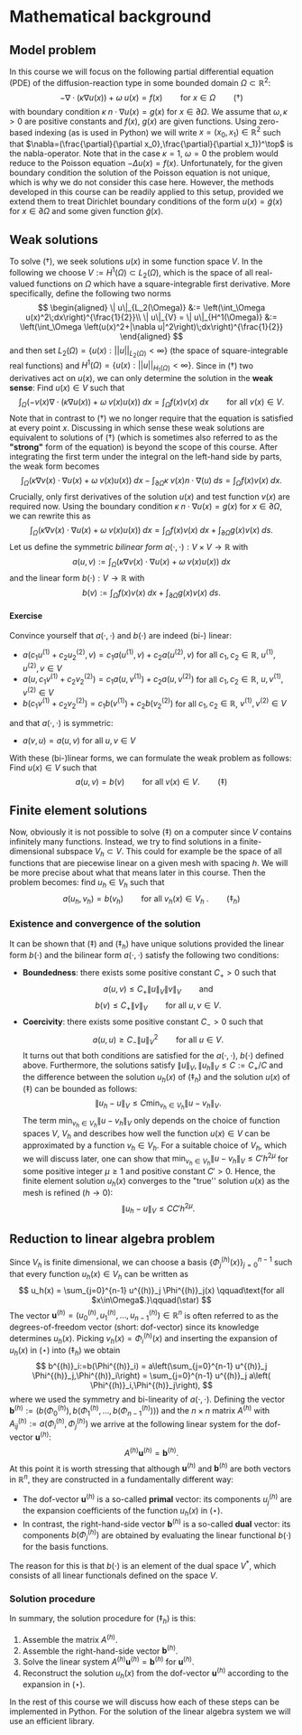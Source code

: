 # Mathematical background
## Model problem
In this course we will focus on the following partial differential equation (PDE) of the diffusion-reaction type in some bounded domain $\Omega\subset \mathbb{R}^2$:
$$
-\nabla \cdot (\kappa \nabla  u(x)) + \omega\; u(x) = f(x) \qquad \text{for $x\in \Omega$}\qquad(\dagger)
$$
with boundary condition $\kappa\; n\cdot \nabla u(x)=g(x)$ for $x\in\partial \Omega$. We assume that $\omega, \kappa>0$ are positive constants and $f(x)$, $g(x)$ are given functions. Using zero-based indexing (as is used in Python) we will write $x=(x_0,x_1)\in\mathbb{R}^2$ such that $\nabla=(\frac{\partial}{\partial x_0},\frac{\partial}{\partial x_1})^\top$ is the nabla-operator. Note that in the case $\kappa=1$, $\omega=0$ the problem would reduce to the Poisson equation $-\Delta u(x)=f(x)$. Unfortunately, for the given boundary condition the solution of the Poisson equation is not unique, which is why we do not consider this case here. However, the methods developed in this course can be readily applied to this setup, provided we extend them to treat Dirichlet boundary conditions of the form $u(x)=\widetilde{g}(x)$ for $x\in\partial \Omega$ and some given function $\widetilde{g}(x)$.

## Weak solutions
To solve $(\dagger)$, we seek solutions $u(x)$ in some function space $V$. In the following we choose $V:=H^1(\Omega)\subset L_2(\Omega)$, which is the space of all real-valued functions on $\Omega$ which have a square-integrable first derivative. More specifically, define the following two norms
$$
\begin{aligned}
\| u\|_{L_2(\Omega)} &:= \left(\int_\Omega u(x)^2\;dx\right)^{\frac{1}{2}}\\
\| u\|_{V} = \| u\|_{H^1(\Omega)} &:= \left(\int_\Omega \left(u(x)^2+|\nabla u|^2\right)\;dx\right)^{\frac{1}{2}}
\end{aligned}
$$
and then set $L_2(\Omega) = \left\{u(x) : ||u||_{L_2(\Omega)}<\infty\right\}$ (the space of square-integrable real functions) and $H^1(\Omega) = \left\{u(x) : ||u||_{H_1(\Omega)}<\infty\right\}$. Since in $(\dagger)$ two derivatives act on $u(x)$, we can only determine the solution in the **weak sense**: Find $u(x)\in V$ such that
$$
\int_\Omega \left(-v(x)\nabla \cdot(\kappa \nabla  u(x)) + \omega\; v(x) u(x)\right)\;dx = \int_\Omega f(x) v(x)\;dx \qquad \text{for all $v(x)\in V$}.
$$
Note that in contrast to $(\dagger)$ we no longer require that the equation is satisfied at every point $x$. Discussing in which sense these weak solutions are equivalent to solutions of $(\dagger)$ (which is sometimes also referred to as the **"strong"** form of the equation) is beyond the scope of this course. After integrating the first term under the integral on the left-hand side by parts, the weak form becomes
$$
\int_\Omega \left(\kappa \nabla v(x) \cdot \nabla  u(x) + \omega\; v(x) u(x)\right)\;dx - \int_{\partial \Omega } \kappa\;v(x) n\cdot \nabla(u)\;ds = \int_\Omega f(x) v(x)\;dx.
$$
Crucially, only first derivatives of the solution $u(x)$ and test function $v(x)$ are required now. Using the boundary condition $\kappa\; n\cdot \nabla u(x)=g(x)$ for $x\in\partial\Omega$, we can rewrite this as
$$
\int_\Omega \left(\kappa \nabla v(x) \cdot \nabla  u(x) + \omega\; v(x) u(x)\right)\;dx  = \int_\Omega f(x) v(x)\;dx + \int_{\partial \Omega} g(x) v(x)\;ds.
$$
Let us define the symmetric *bilinear form* $a(\cdot,\cdot): V\times V \rightarrow \mathbb{R}$  with
$$
a(u,v) := \int_\Omega \left(\kappa \nabla v(x) \cdot \nabla  u(x) + \omega\; v(x) u(x)\right)\;dx
$$
and the linear form $b(\cdot):V\rightarrow \mathbb{R}$ with
$$
b(v) := \int_\Omega f(x) v(x)\;dx+ \int_{\partial \Omega} g(x) v(x)\;ds.
$$
#### Exercise
Convince yourself that $a(\cdot,\cdot)$ and $b(\cdot)$ are indeed (bi-) linear:
* $a(c_1 u^{(1)} + c_2 u^{(2)}_2,v) = c_1 a(u^{(1)},v) + c_2 a(u^{(2)},v)$ for all $c_1,c_2\in \mathbb{R}$, $u^{(1)}, u^{(2)},v \in V$
* $a(u,c_1 v^{(1)} + c_2 v^{(2)}_2) = c_1 a(u,v^{(1)}) + c_2 a(u,v^{(2)})$ for all $c_1,c_2\in \mathbb{R}$, $u,v^{(1)}, v^{(2)} \in V$
* $b(c_1 v^{(1)} + c_2 v^{(2)}_2)=c_1b( v^{(1)}) + c_2 b(v^{(2)}_2)$ for all $c_1,c_2\in \mathbb{R}$, $v^{(1)}, v^{(2)} \in V$
  
and that $a(\cdot,\cdot)$ is symmetric:
* $a(v,u) = a(u,v)$ for all $u,v\in V$
  
With these (bi-)linear forms, we can formulate the weak problem as follows: Find $u(x)\in V$ such that
$$
a(u,v) = b(v) \qquad \text{for all $v(x)\in V$}.\qquad(\ddagger)
$$
## Finite element solutions
Now, obviously it is not possible to solve $(\ddagger)$ on a computer since $V$ contains infinitely many functions. Instead, we try to find solutions in a finite-dimensional subspace $V_h\subset V$. This could for example be the space of all functions that are piecewise linear on a given mesh with spacing $h$. We will be more precise about what that means later in this course. Then the problem becomes: find $u_h\in V_h$ such that 
$$
a(u_h,v_h) = b(v_h) \qquad \text{for all $v_h(x)\in V_h$ }.\qquad(\ddagger_h)
$$
### Existence and convergence of the solution
It can be shown that $(\ddagger)$ and $(\ddagger_h)$ have unique solutions provided the linear form $b(\cdot)$ and the bilinear form $a(\cdot,\cdot)$ satisfy the following two conditions:

* **Boundedness**: there exists some positive constant $C_+ > 0$ such that 
$$a(u,v) \le C_+ \|u\|_V \|v\|_V \qquad\text{and}$$
$$b(v) \le C_+ \|v\|_V \qquad\text{for all $u,v\in V$}.$$
* **Coercivity**: there exists some positive constant $C_- > 0$ such that
$$ 
a(u,u) \ge C_- \|u\|_V^2 \qquad\text{for all $u\in V$}.
$$
It turns out that both conditions are satisfied for the $a(\cdot,\cdot)$, $b(\cdot)$ defined above. Furthermore, the solutions satisfy $\|u\|_V,\|u_h\|_V\le C:=C_+/C$ and the difference between the solution $u_h(x)$ of $(\ddagger_h)$ and the solution $u(x)$ of $(\ddagger)$ can be bounded as follows:
$$
\|u_h - u\|_V \le C \min_{v_h\in V_h}\|u-v_h\|_V.
$$
The term $\min_{v_h\in V_h}\|u-v_h\|_V$ only depends on the choice of function spaces $V$, $V_h$ and describes how well the function $u(x) \in V$ can be approximated by a function $v_h\in V_h$. For a suitable choice of $V_h$, which we will discuss later, one can show that $\min_{v_h\in V_h}\|u-v_h\|_V\le C' h^{2\mu}$ for some positive integer $\mu\ge 1$ and positive constant $C'>0$. Hence, the finite element solution $u_h(x)$ converges to the "true'' solution $u(x)$ as the mesh is refined ($h\rightarrow 0$):
$$
\|u_h - u\|_V \le C C' h^{2\mu}.
$$

## Reduction to linear algebra problem
Since $V_h$ is finite dimensional, we can choose a basis $\{\Phi^{(h)}_j(x)\}_{j=0}^{n-1}$ such that every function $u_h(x)\in V_h$ can be written as
$$
u_h(x) = \sum_{j=0}^{n-1} u^{(h)}_j \Phi^{(h)}_j(x) \qquad\text{for all $x\in\Omega$.}\qquad(\star)
$$
The vector $\boldsymbol{u}^{(h)}=(u^{(h)}_0,u^{(h)}_1,\dots,u^{(h)}_{n-1})\in\mathbb{R}^n$ is often referred to as the degrees-of-freedom vector (short: dof-vector) since its knowledge determines $u_h(x)$. Picking $v_h(x)=\Phi^{(h)}_i(x)$ and inserting the expansion of $u_h(x)$ in $(\star)$ into $(\ddagger_h)$ we obtain
$$
b^{(h)}_i:=b(\Phi^{(h)}_i) = a\left(\sum_{j=0}^{n-1} u^{(h)}_j \Phi^{(h)}_j,\Phi^{(h)}_i\right) = 
\sum_{j=0}^{n-1} u^{(h)}_j a\left( \Phi^{(h)}_i,\Phi^{(h)}_j\right),
$$
where we used the symmetry and bi-linearity of $a(\cdot,\cdot)$. Defining the vector $\boldsymbol{b}^{(h)} := (b(\Phi^{(h)}_0),b(\Phi^{(h)}_1,\dots,b(\Phi^{(h)}_{n-1})))$ and the $n\times n$ matrix $A^{(h)}$ with $A^{(h)}_{ij}:= a\left(\Phi^{(h)}_i,\Phi^{(h)}_j\right)$ we arrive at the following linear system for the dof-vector $\boldsymbol{u}^{(h)}$:
$$
A^{(h)} \boldsymbol{u}^{(h)} = \boldsymbol{b}^{(h)}.
$$
At this point it is worth stressing that although $\boldsymbol{u}^{(h)}$ and $\boldsymbol{b}^{(h)}$ are both vectors in $\mathbb{R}^n$, they are constructed in a fundamentally different way:

* The dof-vector $\boldsymbol{u}^{(h)}$ is a so-called **primal** vector: its components $u_j^{(h)}$ are the expansion coefficients of the function $u_h(x)$ in $(\star)$.
* In contrast, the right-hand-side vector $\boldsymbol{b}^{(h)}$ is a so-called **dual** vector: its components $b(\Phi_j^{(h)})$ are obtained by evaluating the linear functional $b(\cdot)$ for the basis functions.

The reason for this is that $b(\cdot)$ is an element of the dual space $V^*$, which consists of all linear functionals defined on the space $V$.
### Solution procedure
In summary, the solution procedure for $(\ddagger_h)$ is this:
1. Assemble the matrix $A^{(h)}$.
2. Assemble the right-hand-side vector $\boldsymbol{b}^{(h)}$.
3. Solve the linear system $A^{(h)} \boldsymbol{u}^{(h)} = \boldsymbol{b}^{(h)}$ for $\boldsymbol{u}^{(h)}$.
4. Reconstruct the solution $u_h(x)$ from the dof-vector $\boldsymbol{u}^{(h)}$ according to the expansion in $(\star)$.

In the rest of this course we will discuss how each of these steps can be implemented in Python. For the solution of the linear algebra system we will use an efficient library.